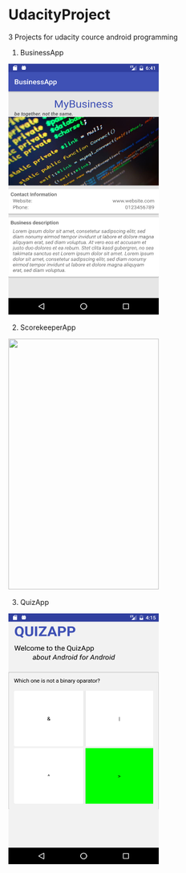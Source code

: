 # UdacityProject
3 Projects for udacity cource android programming

1. BusinessApp

<img src="https://github.com/OAdkins/UdacityProject/blob/master/Pictures/businessapp.png" width="300" height="500" />

2. ScorekeeperApp

<img src="https://github.com/OAdkins/UdacityProject/blob/master/Pictures/scorekeeperapp.png" width="300" height="500" />

3. QuizApp

<img src="https://github.com/OAdkins/UdacityProject/blob/master/Pictures/quizapp.png" width="300" height="500" />
